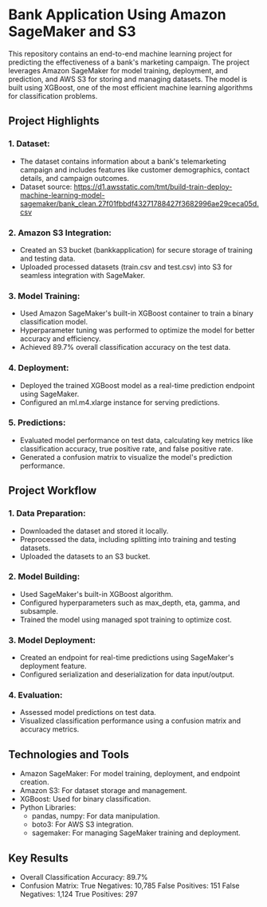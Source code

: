 # Bank Application Using Amazon SageMaker and S3

This repository contains an end-to-end machine learning project for predicting the effectiveness of a bank's marketing campaign. The project leverages Amazon SageMaker for model training, deployment, and prediction, and AWS S3 for storing and managing datasets. The model is built using XGBoost, one of the most efficient machine learning algorithms for classification problems.

## Project Highlights
### 1. Dataset: 
* The dataset contains information about a bank's telemarketing campaign and includes features like customer demographics, contact details, and campaign outcomes.
* Dataset source: https://d1.awsstatic.com/tmt/build-train-deploy-machine-learning-model-sagemaker/bank_clean.27f01fbbdf43271788427f3682996ae29ceca05d.csv
### 2. Amazon S3 Integration:
* Created an S3 bucket (bankkapplication) for secure storage of training and testing data.
* Uploaded processed datasets (train.csv and test.csv) into S3 for seamless integration with SageMaker.
### 3. Model Training:
* Used Amazon SageMaker's built-in XGBoost container to train a binary classification model.
* Hyperparameter tuning was performed to optimize the model for better accuracy and efficiency.
* Achieved 89.7% overall classification accuracy on the test data.
### 4. Deployment:
* Deployed the trained XGBoost model as a real-time prediction endpoint using SageMaker.
* Configured an ml.m4.xlarge instance for serving predictions.
### 5. Predictions:
* Evaluated model performance on test data, calculating key metrics like classification accuracy, true positive rate, and false positive rate.
* Generated a confusion matrix to visualize the model's prediction performance.

## Project Workflow
### 1. Data Preparation:
* Downloaded the dataset and stored it locally.
* Preprocessed the data, including splitting into training and testing datasets.
* Uploaded the datasets to an S3 bucket.
### 2. Model Building:
* Used SageMaker's built-in XGBoost algorithm.
* Configured hyperparameters such as max_depth, eta, gamma, and subsample.
* Trained the model using managed spot training to optimize cost.
### 3. Model Deployment:
* Created an endpoint for real-time predictions using SageMaker's deployment feature.
* Configured serialization and deserialization for data input/output.
### 4. Evaluation:
* Assessed model predictions on test data.
* Visualized classification performance using a confusion matrix and accuracy metrics.

## Technologies and Tools
* Amazon SageMaker: For model training, deployment, and endpoint creation.
* Amazon S3: For dataset storage and management.
* XGBoost: Used for binary classification.
* Python Libraries:
  - pandas, numpy: For data manipulation.
  - boto3: For AWS S3 integration.
  - sagemaker: For managing SageMaker training and deployment.

## Key Results
* Overall Classification Accuracy: 89.7%
* Confusion Matrix:
  True Negatives: 10,785
  False Positives: 151
  False Negatives: 1,124
  True Positives: 297


